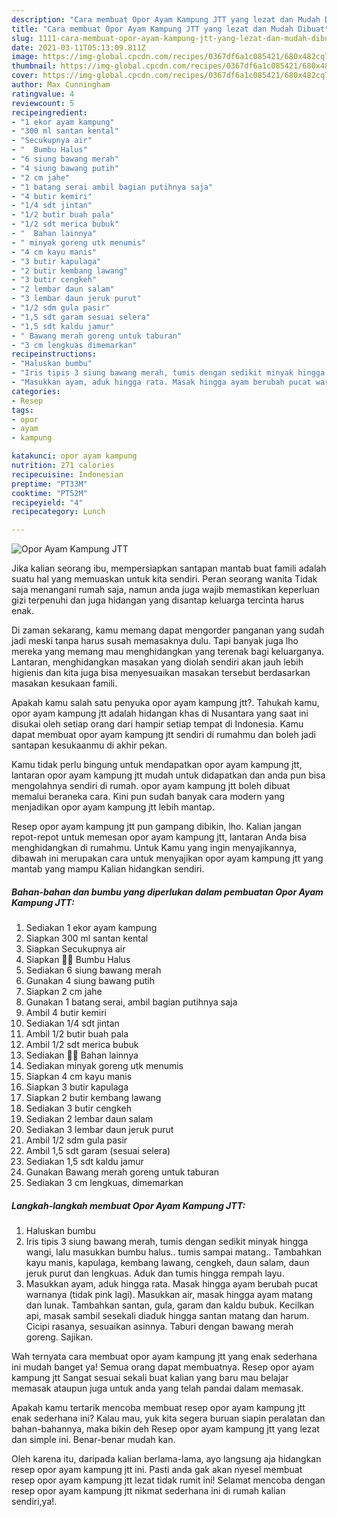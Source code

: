 ```yaml
---
description: "Cara membuat Opor Ayam Kampung JTT yang lezat dan Mudah Dibuat"
title: "Cara membuat Opor Ayam Kampung JTT yang lezat dan Mudah Dibuat"
slug: 1111-cara-membuat-opor-ayam-kampung-jtt-yang-lezat-dan-mudah-dibuat
date: 2021-03-11T05:13:09.811Z
image: https://img-global.cpcdn.com/recipes/0367df6a1c085421/680x482cq70/opor-ayam-kampung-jtt-foto-resep-utama.jpg
thumbnail: https://img-global.cpcdn.com/recipes/0367df6a1c085421/680x482cq70/opor-ayam-kampung-jtt-foto-resep-utama.jpg
cover: https://img-global.cpcdn.com/recipes/0367df6a1c085421/680x482cq70/opor-ayam-kampung-jtt-foto-resep-utama.jpg
author: Max Cunningham
ratingvalue: 4
reviewcount: 5
recipeingredient:
- "1 ekor ayam kampung"
- "300 ml santan kental"
- "Secukupnya air"
- "  Bumbu Halus"
- "6 siung bawang merah"
- "4 siung bawang putih"
- "2 cm jahe"
- "1 batang serai ambil bagian putihnya saja"
- "4 butir kemiri"
- "1/4 sdt jintan"
- "1/2 butir buah pala"
- "1/2 sdt merica bubuk"
- "  Bahan lainnya"
- " minyak goreng utk menumis"
- "4 cm kayu manis"
- "3 butir kapulaga"
- "2 butir kembang lawang"
- "3 butir cengkeh"
- "2 lembar daun salam"
- "3 lembar daun jeruk purut"
- "1/2 sdm gula pasir"
- "1,5 sdt garam sesuai selera"
- "1,5 sdt kaldu jamur"
- " Bawang merah goreng untuk taburan"
- "3 cm lengkuas dimemarkan"
recipeinstructions:
- "Haluskan bumbu"
- "Iris tipis 3 siung bawang merah, tumis dengan sedikit minyak hingga wangi, lalu masukkan bumbu halus.. tumis sampai matang.. Tambahkan kayu manis, kapulaga, kembang lawang, cengkeh, daun salam, daun jeruk purut dan lengkuas. Aduk dan tumis hingga rempah layu."
- "Masukkan ayam, aduk hingga rata. Masak hingga ayam berubah pucat warnanya (tidak pink lagi). Masukkan air, masak hingga ayam matang dan lunak. Tambahkan santan, gula, garam dan kaldu bubuk. Kecilkan api, masak sambil sesekali diaduk hingga santan matang dan harum. Cicipi rasanya, sesuaikan asinnya. Taburi dengan bawang merah goreng. Sajikan."
categories:
- Resep
tags:
- opor
- ayam
- kampung

katakunci: opor ayam kampung 
nutrition: 271 calories
recipecuisine: Indonesian
preptime: "PT33M"
cooktime: "PT52M"
recipeyield: "4"
recipecategory: Lunch

---
```



![Opor Ayam Kampung JTT](https://img-global.cpcdn.com/recipes/0367df6a1c085421/680x482cq70/opor-ayam-kampung-jtt-foto-resep-utama.jpg)

Jika kalian seorang ibu, mempersiapkan santapan mantab buat famili adalah suatu hal yang memuaskan untuk kita sendiri. Peran seorang  wanita Tidak saja menangani rumah saja, namun anda juga wajib memastikan keperluan gizi terpenuhi dan juga hidangan yang disantap keluarga tercinta harus enak.

Di zaman  sekarang, kamu memang dapat mengorder panganan yang sudah jadi meski tanpa harus susah memasaknya dulu. Tapi banyak juga lho mereka yang memang mau menghidangkan yang terenak bagi keluarganya. Lantaran, menghidangkan masakan yang diolah sendiri akan jauh lebih higienis dan kita juga bisa menyesuaikan masakan tersebut berdasarkan masakan kesukaan famili. 



Apakah kamu salah satu penyuka opor ayam kampung jtt?. Tahukah kamu, opor ayam kampung jtt adalah hidangan khas di Nusantara yang saat ini disukai oleh setiap orang dari hampir setiap tempat di Indonesia. Kamu dapat membuat opor ayam kampung jtt sendiri di rumahmu dan boleh jadi santapan kesukaanmu di akhir pekan.

Kamu tidak perlu bingung untuk mendapatkan opor ayam kampung jtt, lantaran opor ayam kampung jtt mudah untuk didapatkan dan anda pun bisa mengolahnya sendiri di rumah. opor ayam kampung jtt boleh dibuat memalui beraneka cara. Kini pun sudah banyak cara modern yang menjadikan opor ayam kampung jtt lebih mantap.

Resep opor ayam kampung jtt pun gampang dibikin, lho. Kalian jangan repot-repot untuk memesan opor ayam kampung jtt, lantaran Anda bisa menghidangkan di rumahmu. Untuk Kamu yang ingin menyajikannya, dibawah ini merupakan cara untuk menyajikan opor ayam kampung jtt yang mantab yang mampu Kalian hidangkan sendiri.

<!--inarticleads1-->

##### Bahan-bahan dan bumbu yang diperlukan dalam pembuatan Opor Ayam Kampung JTT:

1. Sediakan 1 ekor ayam kampung
1. Siapkan 300 ml santan kental
1. Siapkan Secukupnya air
1. Siapkan  🌰🌰 Bumbu Halus
1. Sediakan 6 siung bawang merah
1. Gunakan 4 siung bawang putih
1. Siapkan 2 cm jahe
1. Gunakan 1 batang serai, ambil bagian putihnya saja
1. Ambil 4 butir kemiri
1. Sediakan 1/4 sdt jintan
1. Ambil 1/2 butir buah pala
1. Ambil 1/2 sdt merica bubuk
1. Sediakan  🍒🍒 Bahan lainnya
1. Sediakan  minyak goreng utk menumis
1. Siapkan 4 cm kayu manis
1. Siapkan 3 butir kapulaga
1. Siapkan 2 butir kembang lawang
1. Sediakan 3 butir cengkeh
1. Sediakan 2 lembar daun salam
1. Sediakan 3 lembar daun jeruk purut
1. Ambil 1/2 sdm gula pasir
1. Ambil 1,5 sdt garam (sesuai selera)
1. Sediakan 1,5 sdt kaldu jamur
1. Gunakan  Bawang merah goreng untuk taburan
1. Sediakan 3 cm lengkuas, dimemarkan




<!--inarticleads2-->

##### Langkah-langkah membuat Opor Ayam Kampung JTT:

1. Haluskan bumbu
1. Iris tipis 3 siung bawang merah, tumis dengan sedikit minyak hingga wangi, lalu masukkan bumbu halus.. tumis sampai matang.. Tambahkan kayu manis, kapulaga, kembang lawang, cengkeh, daun salam, daun jeruk purut dan lengkuas. Aduk dan tumis hingga rempah layu.
1. Masukkan ayam, aduk hingga rata. Masak hingga ayam berubah pucat warnanya (tidak pink lagi). Masukkan air, masak hingga ayam matang dan lunak. Tambahkan santan, gula, garam dan kaldu bubuk. Kecilkan api, masak sambil sesekali diaduk hingga santan matang dan harum. Cicipi rasanya, sesuaikan asinnya. Taburi dengan bawang merah goreng. Sajikan.




Wah ternyata cara membuat opor ayam kampung jtt yang enak sederhana ini mudah banget ya! Semua orang dapat membuatnya. Resep opor ayam kampung jtt Sangat sesuai sekali buat kalian yang baru mau belajar memasak ataupun juga untuk anda yang telah pandai dalam memasak.

Apakah kamu tertarik mencoba membuat resep opor ayam kampung jtt enak sederhana ini? Kalau mau, yuk kita segera buruan siapin peralatan dan bahan-bahannya, maka bikin deh Resep opor ayam kampung jtt yang lezat dan simple ini. Benar-benar mudah kan. 

Oleh karena itu, daripada kalian berlama-lama, ayo langsung aja hidangkan resep opor ayam kampung jtt ini. Pasti anda gak akan nyesel membuat resep opor ayam kampung jtt lezat tidak rumit ini! Selamat mencoba dengan resep opor ayam kampung jtt nikmat sederhana ini di rumah kalian sendiri,ya!.

